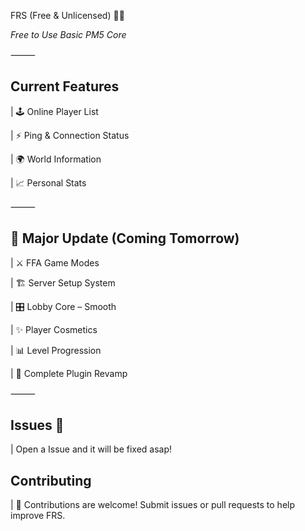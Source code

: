FRS (Free & Unlicensed) ⛓️‍💥

*Free to Use Basic PM5 Core*

⸻

## Current Features

| 🕹️ Online Player List 

| ⚡ Ping & Connection Status 

| 🌍 World Information 

| 📈 Personal Stats 

⸻

## 🚀 Major Update (Coming Tomorrow)

| ⚔️ FFA Game Modes 

| 🏗️ Server Setup System 

| 🎛️ Lobby Core – Smooth

| ✨ Player Cosmetics 

| 📊 Level Progression 

| 🔄 Complete Plugin Revamp 

⸻

## Issues 🚨

| Open a Issue and it will be fixed asap!



## Contributing

| 🤝 Contributions are welcome! Submit issues or pull requests to help improve FRS.